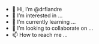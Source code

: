 - 👋 Hi, I’m @drflandre
- 👀 I’m interested in ...
- 🌱 I’m currently learning ...
- 💞️ I’m looking to collaborate on ...
- 📫 How to reach me ...

<!---
drflandre/drflandre is a ✨ special ✨ repository because its `README.md` (this file) appears on your GitHub profile.
You can click the Preview link to take a look at your changes.
--->
